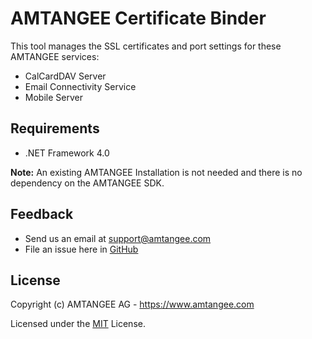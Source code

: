 # AMTANGEE Certificate Binder

This tool manages the SSL certificates and port settings for these AMTANGEE services:

* CalCardDAV Server
* Email Connectivity Service
* Mobile Server

## Requirements

* .NET Framework 4.0

**Note:** An existing AMTANGEE Installation is not needed and there is no dependency on the AMTANGEE SDK.

## Feedback 

* Send us an email at support@amtangee.com
* File an issue here in [GitHub](https://github.com/amtangee/tools.certificatebinder/issues)

## License

Copyright (c) AMTANGEE AG - https://www.amtangee.com

Licensed under the [MIT](LICENSE) License.
